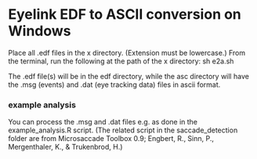 # Eyelink EDF to ASCII conversion on Windows

Place all .edf files in the x directory. (Extension must be lowercase.) From the terminal, run the following at the path of the x directory:
sh e2a.sh

The .edf file(s) will be in the edf directory, while the asc directory will have the .msg (events) and .dat (eye tracking data) files in ascii format.

### example analysis

You can process the .msg and .dat files e.g. as done in the example_analysis.R script. (The related script in the saccade_detection folder are from Microsaccade Toolbox 0.9; Engbert, R., Sinn, P., Mergenthaler, K., & Trukenbrod, H.)
